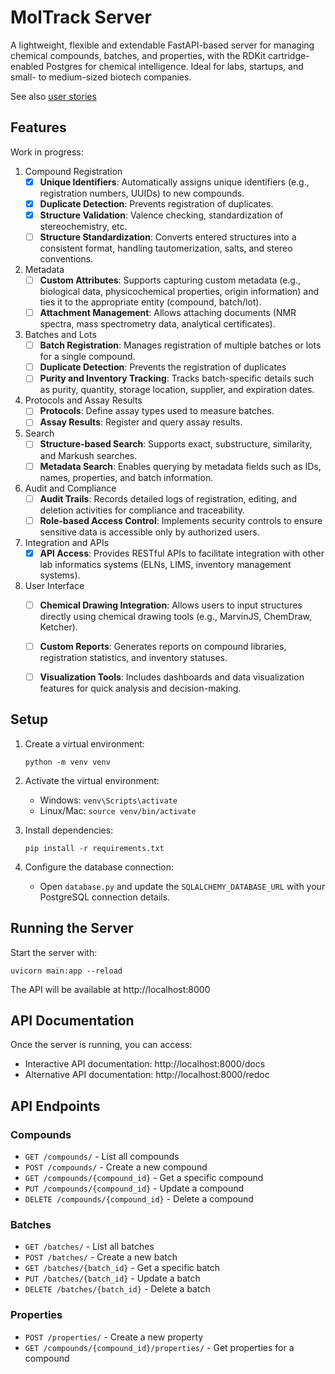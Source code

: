 # MolTrack Server

A lightweight, flexible and extendable FastAPI-based server for managing chemical compounds, batches, and properties, with the RDKit cartridge-enabled Postgres for chemical intelligence. Ideal for labs, startups, and small- to medium-sized biotech companies.

See also [user stories](user-stories.md)

## Features

Work in progress:

1. Compound Registration
    * [x] **Unique Identifiers**: Automatically assigns unique identifiers (e.g., registration numbers, UUIDs) to new compounds.
    * [x] **Duplicate Detection**: Prevents registration of duplicates.
    * [x] **Structure Validation**: Valence checking, standardization of stereochemistry, etc.
    * [ ] **Structure Standardization**: Converts entered structures into a consistent format, handling tautomerization, salts, and stereo conventions.
2. Metadata
    * [ ] **Custom Attributes**: Supports capturing custom metadata (e.g., biological data, physicochemical properties, origin information) and ties it to the appropriate entity (compound, batch/lot).
    * [ ] **Attachment Management**: Allows attaching documents (NMR spectra, mass spectrometry data, analytical certificates).
3. Batches and Lots
    * [ ] **Batch Registration**: Manages registration of multiple batches or lots for a single compound.
    * [ ] **Duplicate Detection**: Prevents the registration of duplicates
    * [ ] **Purity and Inventory Tracking**: Tracks batch-specific details such as purity, quantity, storage location, supplier, and expiration dates.
4. Protocols and Assay Results
    * [ ] **Protocols**: Define assay types used to measure batches.
    * [ ] **Assay Results**: Register and query assay results.
5. Search
    * [ ] **Structure-based Search**: Supports exact, substructure, similarity, and Markush searches.
    * [ ] **Metadata Search**: Enables querying by metadata fields such as IDs, names, properties, and batch information.
6. Audit and Compliance
    * [ ] **Audit Trails**: Records detailed logs of registration, editing, and deletion activities for compliance and traceability.
    * [ ] **Role-based Access Control**: Implements security controls to ensure sensitive data is accessible only by authorized users.
7. Integration and APIs
    * [x] **API Access**: Provides RESTful APIs to facilitate integration with other lab informatics systems (ELNs, LIMS, inventory management systems).
9. User Interface
    * [ ] **Chemical Drawing Integration**: Allows users to input structures directly using chemical drawing tools (e.g., MarvinJS, ChemDraw, Ketcher).
    * [ ] **Custom Reports**: Generates reports on compound libraries, registration statistics, and inventory statuses.
    * [ ] **Visualization Tools**: Includes dashboards and data visualization features for quick analysis and decision-making.



## Setup

1. Create a virtual environment:
   ```
   python -m venv venv
   ```

2. Activate the virtual environment:
   - Windows: `venv\Scripts\activate`
   - Linux/Mac: `source venv/bin/activate`

3. Install dependencies:
   ```
   pip install -r requirements.txt
   ```

4. Configure the database connection:
   - Open `database.py` and update the `SQLALCHEMY_DATABASE_URL` with your PostgreSQL connection details.

## Running the Server

Start the server with:

```
uvicorn main:app --reload
```

The API will be available at http://localhost:8000

## API Documentation

Once the server is running, you can access:
- Interactive API documentation: http://localhost:8000/docs
- Alternative API documentation: http://localhost:8000/redoc


## API Endpoints

### Compounds
- `GET /compounds/` - List all compounds
- `POST /compounds/` - Create a new compound
- `GET /compounds/{compound_id}` - Get a specific compound
- `PUT /compounds/{compound_id}` - Update a compound
- `DELETE /compounds/{compound_id}` - Delete a compound

### Batches
- `GET /batches/` - List all batches
- `POST /batches/` - Create a new batch
- `GET /batches/{batch_id}` - Get a specific batch
- `PUT /batches/{batch_id}` - Update a batch
- `DELETE /batches/{batch_id}` - Delete a batch

### Properties
- `POST /properties/` - Create a new property
- `GET /compounds/{compound_id}/properties/` - Get properties for a compound 

